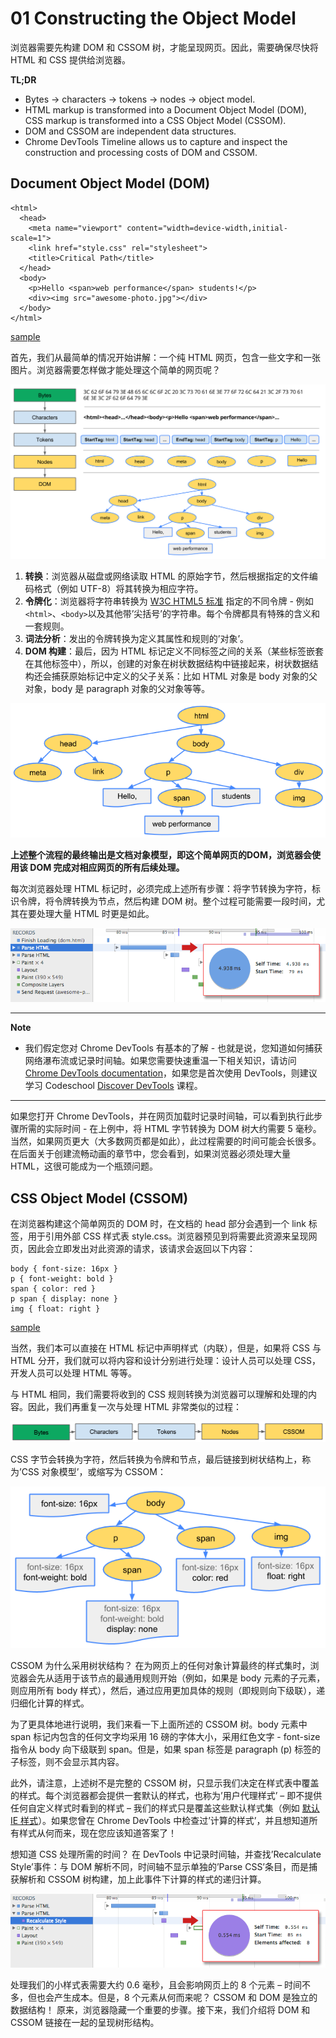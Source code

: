 # 01 Constructing the Object Model

浏览器需要先构建 DOM 和 CSSOM 树，才能呈现网页。因此，需要确保尽快将 HTML 和 CSS 提供给浏览器。

**TL;DR**

- Bytes → characters → tokens → nodes → object model.
- HTML markup is transformed into a Document Object Model (DOM), CSS markup is transformed into a CSS Object Model (CSSOM).
- DOM and CSSOM are independent data structures.
- Chrome DevTools Timeline allows us to capture and inspect the construction and processing costs of DOM and CSSOM.

## Document Object Model (DOM)

    <html>
      <head>
        <meta name="viewport" content="width=device-width,initial-scale=1">
        <link href="style.css" rel="stylesheet">
        <title>Critical Path</title>
      </head>
      <body>
        <p>Hello <span>web performance</span> students!</p>
        <div><img src="awesome-photo.jpg"></div>
      </body>
    </html>

[sample](samples/basic_dom.html)

首先，我们从最简单的情况开始讲解：一个纯 HTML 网页，包含一些文字和一张图片。浏览器需要怎样做才能处理这个简单的网页呢？

![DOM construction process](images/full-process.png)

1. **转换**：浏览器从磁盘或网络读取 HTML 的原始字节，然后根据指定的文件编码格式（例如 UTF-8）将其转换为相应字符。
2. **令牌化**：浏览器将字符串转换为 [W3C HTML5 标准](http://www.w3.org/TR/html5/) 指定的不同令牌 - 例如`<html>`、`<body>`以及其他带’尖括号’的字符串。每个令牌都具有特殊的含义和一套规则。
3. **词法分析**：发出的令牌转换为定义其属性和规则的’对象’。
4. **DOM 构建**：最后，因为 HTML 标记定义不同标签之间的关系（某些标签嵌套在其他标签中），所以，创建的对象在树状数据结构中链接起来，树状数据结构还会捕获原始标记中定义的父子关系：比如 HTML 对象是 body 对象的父对象，body 是 paragraph 对象的父对象等等。

![DOM tree](images/dom-tree.png)

**上述整个流程的最终输出是文档对象模型，即这个简单网页的DOM，浏览器会使用该 DOM 完成对相应网页的所有后续处理。**

每次浏览器处理 HTML 标记时，必须完成上述所有步骤：将字节转换为字符，标识令牌，将令牌转换为节点，然后构建 DOM 树。整个过程可能需要一段时间，尤其在要处理大量 HTML 时更是如此。

![Tracing DOM construction in DevTools](images/dom-timeline.png)

---

**Note**

- 我们假定您对 Chrome DevTools 有基本的了解 - 也就是说，您知道如何捕获网络瀑布流或记录时间轴。如果您需要快速重温一下相关知识，请访问 [Chrome DevTools documentation](https://developer.chrome.com/devtools)，如果您是首次使用 DevTools，则建议学习 Codeschool [Discover DevTools](http://discover-devtools.codeschool.com/) 课程。

---

如果您打开 Chrome DevTools，并在网页加载时记录时间轴，可以看到执行此步骤所需的实际时间 - 在上例中，将 HTML 字节转换为 DOM 树大约需要 5 毫秒。当然，如果网页更大（大多数网页都是如此），此过程需要的时间可能会长很多。在后面关于创建流畅动画的章节中，您会看到，如果浏览器必须处理大量 HTML，这很可能成为一个瓶颈问题。

## CSS Object Model (CSSOM)

在浏览器构建这个简单网页的 DOM 时，在文档的 head 部分会遇到一个 link 标签，用于引用外部 CSS 样式表 style.css。浏览器预见到将需要此资源来呈现网页，因此会立即发出对此资源的请求，该请求会返回以下内容：

    body { font-size: 16px }
    p { font-weight: bold }
    span { color: red }
    p span { display: none }
    img { float: right }

[sample](samples/style.css)

当然，我们本可以直接在 HTML 标记中声明样式（内联），但是，如果将 CSS 与 HTML 分开，我们就可以将内容和设计分别进行处理：设计人员可以处理 CSS，开发人员可以处理 HTML 等等。

与 HTML 相同，我们需要将收到的 CSS 规则转换为浏览器可以理解和处理的内容。因此，我们再重复一次与处理 HTML 非常类似的过程：

![CSSOM construction steps](images/cssom-construction.png)

CSS 字节会转换为字符，然后转换为令牌和节点，最后链接到树状结构上，称为’CSS 对象模型’，或缩写为 CSSOM：

![CSSOM tree](images/cssom-tree.png)

CSSOM 为什么采用树状结构？ 在为网页上的任何对象计算最终的样式集时，浏览器会先从适用于该节点的最通用规则开始（例如，如果是 body 元素的子元素，则应用所有 body 样式），然后，通过应用更加具体的规则（即规则向下级联），递归细化计算的样式。

为了更具体地进行说明，我们来看一下上面所述的 CSSOM 树。body 元素中 span 标记内包含的任何文字均采用 16 磅的字体大小，采用红色文字 - font-size 指令从 body 向下级联到 span。但是，如果 span 标签是 paragraph (p) 标签的子标签，则不会显示其内容。

此外，请注意，上述树不是完整的 CSSOM 树，只显示我们决定在样式表中覆盖的样式。每个浏览器都会提供一套默认的样式，也称为’用户代理样式’ – 即不提供任何自定义样式时看到的样式 – 我们的样式只是覆盖这些默认样式集（例如 [默认 IE 样式](http://www.iecss.com/)）。如果您曾在 Chrome DevTools 中检查过’计算的样式’，并且想知道所有样式从何而来，现在您应该知道答案了！

想知道 CSS 处理所需的时间？ 在 DevTools 中记录时间轴，并查找’Recalculate Style’事件：与 DOM 解析不同，时间轴不显示单独的’Parse CSS’条目，而是捕获解析和 CSSOM 树构建，加上此事件下计算的样式的递归计算。

![Tracing CSSOM construction in DevTools](images/cssom-timeline.png)

处理我们的小样式表需要大约 0.6 毫秒，且会影响网页上的 8 个元素 – 时间不多，但也会产生成本。但是，8 个元素从何而来呢？ CSSOM 和 DOM 是独立的数据结构！ 原来，浏览器隐藏一个重要的步骤。接下来，我们介绍将 DOM 和 CSSOM 链接在一起的呈现树形结构。
